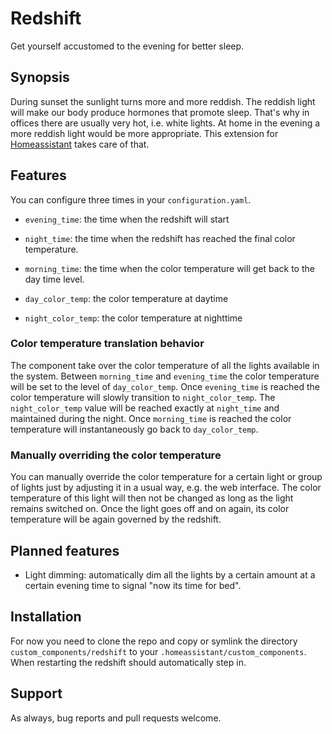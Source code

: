 # Redshift

Get yourself accustomed to the evening for better sleep.


## Synopsis

During sunset the sunlight turns more and more reddish.  The reddish light will
make our body produce hormones that promote sleep.  That's why in offices there
are usually very hot, i.e. white lights.  At home in the evening a more reddish
light would be more appropriate.  This extension for
[Homeassistant](https://home-assistant.io) takes care of that.


## Features

You can configure three times in your `configuration.yaml`.

* `evening_time`: the time when the redshift will start
* `night_time`: the time when the redshift has reached the final color
  temperature.
* `morning_time`: the time when the color temperature will get back to the
  day time level.

* `day_color_temp`: the color temperature at daytime
* `night_color_temp`: the color temperature at nighttime


### Color temperature translation behavior

The component take over the color temperature of all the lights available in
the system.  Between `morning_time` and `evening_time` the color temperature
will be set to the level of `day_color_temp`.  Once `evening_time` is reached
the color temperature will slowly transition to `night_color_temp`.  The
`night_color_temp` value will be reached exactly at `night_time` and maintained
during the night.  Once `morning_time` is reached the color temperature will
instantaneously go back to `day_color_temp`.


### Manually overriding the color temperature

You can manually override the color temperature for a certain light or group of
lights just by adjusting it in a usual way, e.g. the web interface.  The color
temperature of this light will then not be changed as long as the light remains
switched on.  Once the light goes off and on again, its color temperature will
be again governed by the redshift.


## Planned features

* Light dimming: automatically dim all the lights by a certain amount at a
  certain evening time to signal "now its time for bed".



## Installation

For now you need to clone the repo and copy or symlink the directory
`custom_components/redshift` to your `.homeassistant/custom_components`.  When
restarting the redshift should automatically step in.


## Support

As always, bug reports and pull requests welcome.
